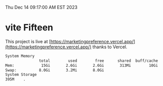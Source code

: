 Thu Dec 14 09:17:00 AM EST 2023

# vite Fifteen


This project is live at [https://marketingpreference.vercel.app/](https://marketingpreference.vercel.app/) thanks to Vercel.

```bash
System Memory
               total        used        free      shared  buff/cache   available
Mem:            15Gi       2.6Gi       2.6Gi       313Mi        10Gi        12Gi
Swap:          8.0Gi       3.2Mi       8.0Gi
System Storage
395M	.
```
```bash
